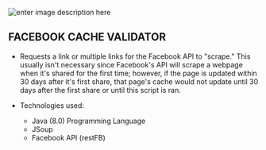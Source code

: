 ![enter image description here](https://upload.wikimedia.org/wikipedia/commons/thumb/5/50/Facebook_Thumb_icon.svg/1200px-Facebook_Thumb_icon.svg.png)

## FACEBOOK CACHE VALIDATOR

 - Requests a link or multiple links for the Facebook API to "scrape." This usually isn't necessary since Facebook's API will scrape  a webpage when it's shared for the first time; however, if the page is updated within 30 days after it's first share, that page's cache would not update until 30 days after the first share or until this script is ran.

- Technologies used:
	- Java (8.0) Programming Language
	- JSoup
	- Facebook API (restFB)
